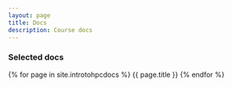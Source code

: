 ```yaml
---
layout: page
title: Docs
description: Course docs
---
```


### Selected docs

{% for page in site.introtohpcdocs %}
{{ page.title }}
{% endfor %}
